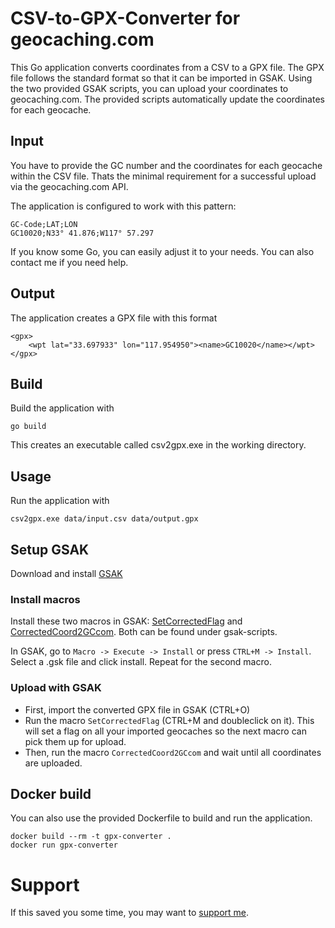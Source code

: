 CSV-to-GPX-Converter for geocaching.com
======

This Go application converts coordinates from a CSV to a GPX file. The GPX file follows the standard format so that it can be imported in GSAK. Using the two provided GSAK scripts, you can upload your coordinates to geocaching.com. The provided scripts automatically update the coordinates for each geocache.

## Input
You have to provide the GC number and the coordinates for each geocache within the CSV file. Thats the minimal requirement for a successful upload via the geocaching.com API.

The application is configured to work with this pattern:

```
GC-Code;LAT;LON
GC10020;N33° 41.876;W117° 57.297
```

If you know some Go, you can easily adjust it to your needs. You can also contact me if you need help.

## Output
The application creates a GPX file with this format

```
<gpx>
	<wpt lat="33.697933" lon="117.954950"><name>GC10020</name></wpt>
</gpx>
```

## Build
Build the application with
```
go build
```
This creates an executable called csv2gpx.exe in the working directory.

## Usage 
Run the application with
```
csv2gpx.exe data/input.csv data/output.gpx
```

## Setup GSAK

Download and install [GSAK](http://www.gsak.net)

### Install macros
Install these two macros in GSAK: [SetCorrectedFlag](http://gsak.net/board/index.php?showtopic=31875&st=0&#entry239020) and [CorrectedCoord2GCcom](http://gsak.net/board/index.php?s=84bf3b6d3d9508f637d2d5000a5d6163&showtopic=32407). Both can be found under gsak-scripts.

In GSAK, go to `Macro -> Execute -> Install` or press `CTRL+M -> Install`. Select a .gsk file and click install. Repeat for the second macro.


### Upload with GSAK
* First, import the converted GPX file in GSAK (CTRL+O)
* Run the macro `SetCorrectedFlag` (CTRL+M and doubleclick on it). This will set a flag on all your imported geocaches so the next macro can pick them up for upload.
* Then, run the macro `CorrectedCoord2GCcom` and wait until all coordinates are uploaded.


## Docker build
You can also use the provided Dockerfile to build and run the application.

```
docker build --rm -t gpx-converter .
docker run gpx-converter
```


# Support
If this saved you some time, you may want to [support me](https://www.paypal.me/SommerMatthias/5).
